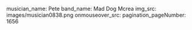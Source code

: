 musician_name: Pete
band_name: Mad Dog Mcrea
img_src: images/musician0838.png
onmouseover_src: 
pagination_pageNumber: 1656